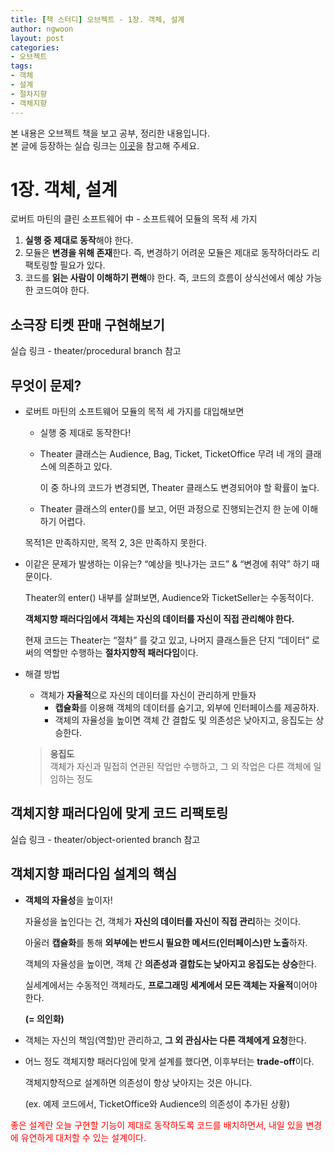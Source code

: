 ```yaml
---
title: [책 스터디] 오브젝트 - 1장. 객체, 설계
author: ngwoon
layout: post
categories:
- 오브젝트
tags:
- 객체
- 설계
- 절차지향
- 객체지향
---
```


본 내용은 오브젝트 책을 보고 공부, 정리한 내용입니다.<br/>
본 글에 등장하는 실습 링크는 [이곳](https://github.com/ngwoon/objects-book-examples)을 참고해 주세요.

# 1장. 객체, 설계

로버트 마틴의 클린 소프트웨어 中 - 소프트웨어 모듈의 목적 세 가지

1. **실행 중 제대로 동작**해야 한다.
2. 모듈은 **변경을 위해 존재**한다. 즉, 변경하기 어려운 모듈은 제대로 동작하더라도 리팩토링할 필요가 있다.
3. 코드를 **읽는 사람이 이해하기 편해**야 한다. 즉, 코드의 흐름이 상식선에서 예상 가능한 코드여야 한다.

## 소극장 티켓 판매 구현해보기

실습 링크 - theater/procedural branch 참고

## 무엇이 문제?

- 로버트 마틴의 소프트웨어 모듈의 목적 세 가지를 대입해보면
  - 실행 중 제대로 동작한다!
  - Theater 클래스는 Audience, Bag, Ticket, TicketOffice 무려 네 개의 클래스에 의존하고 있다.

    이 중 하나의 코드가 변경되면, Theater 클래스도 변경되어야 할 확률이 높다.

  - Theater 클래스의 enter()를 보고, 어떤 과정으로 진행되는건지 한 눈에 이해하기 어렵다.

  목적1은 만족하지만, 목적 2, 3은 만족하지 못한다.

- 이같은 문제가 발생하는 이유는? “예상을 빗나가는 코드” & “변경에 취약” 하기 때문이다.

  Theater의 enter() 내부를 살펴보면, Audience와 TicketSeller는 수동적이다.

  **객체지향 패러다임에서 객체는 자신의 데이터를 자신이 직접 관리해야 한다.**

  현재 코드는 Theater는 “절차” 를 갖고 있고, 나머지 클래스들은 단지 “데이터” 로써의 역할만 수행하는 **절차지향적 패러다임**이다.

- 해결 방법
  - 객체가 **자율적**으로 자신의 데이터를 자신이 관리하게 만들자
    - **캡슐화**를 이용해 객체의 데이터를 숨기고, 외부에 인터페이스를 제공하자.
    - 객체의 자율성을 높이면 객체 간 결합도 및 의존성은 낮아지고, 응집도는 상승한다.

  > **응집도**<br/> 
  > 객체가 자신과 밀접히 연관된 작업만 수행하고, 그 외 작업은 다른 객체에 일임하는 정도
  >

## 객체지향 패러다임에 맞게 코드 리팩토링

실습 링크 - theater/object-oriented branch 참고

## 객체지향 패러다임 설계의 핵심

- **객체의 자율성**을 높이자!

  자율성을 높인다는 건, 객체가 **자신의 데이터를 자신이 직접 관리**하는 것이다.

  아울러 **캡슐화**를 통해 **외부에는 반드시 필요한 메서드(인터페이스)만 노출**하자.

  객체의 자율성을 높이면, 객체 간 **의존성과 결합도는 낮아지고 응집도는 상승**한다.

  실세계에서는 수동적인 객체라도, **프로그래밍 세계에서 모든 객체는 자율적**이어야 한다.

  **(= 의인화)**

- 객체는 자신의 책임(역할)만 관리하고, **그 외 관심사는 다른 객체에게 요청**한다.
- 어느 정도 객체지향 패러다임에 맞게 설계를 했다면, 이후부터는 **trade-off**이다.

  객체지향적으로 설계하면 의존성이 항상 낮아지는 것은 아니다.

  (ex. 예제 코드에서, TicketOffice와 Audience의 의존성이 추가된 상황)


<span style="color:red">
  좋은 설계란 오늘 구현할 기능이 제대로 동작하도록 코드를 배치하면서, 내일 있을 변경에 유연하게 대처할 수 있는 설계이다.
</span>